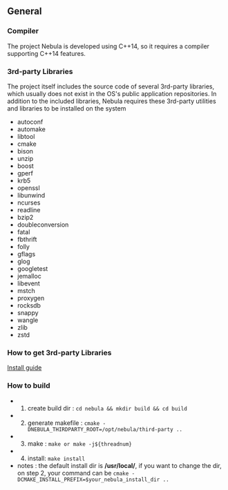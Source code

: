 ## General

### Compiler

The project Nebula is developed using C++14, so it requires a compiler supporting C++14 features.

### 3rd-party Libraries

The project itself includes the source code of several 3rd-party libraries, which usually does not exist in the OS's public application repositories. In addition to the included libraries, Nebula requires these 3rd-party utilities and libraries to be installed on the system

  - autoconf
  - automake
  - libtool
  - cmake
  - bison
  - unzip
  - boost
  - gperf
  - krb5
  - openssl
  - libunwind
  - ncurses
  - readline
  - bzip2
  - doubleconversion
  - fatal
  - fbthrift
  - folly
  - gflags
  - glog
  - googletest
  - jemalloc
  - libevent
  - mstch
  - proxygen
  - rocksdb
  - snappy
  - wangle
  - zlib
  - zstd

### How to get 3rd-party Libraries
[Install guide](https://github.com/vesoft-inc/nebula-3rdparty/blob/master/README.md)


### How to build
  - 1. create build dir : `cd nebula && mkdir build && cd build`
  - 2. generate makefile : `cmake -DNEBULA_THIRDPARTY_ROOT=/opt/nebula/third-party ..`
  - 3. make : `make or make -j${threadnum}`
  - 4. install: `make install`
  - notes : the default install dir is **/usr/local/**, if you want to change the dir, on step 2, your command can be `cmake -DCMAKE_INSTALL_PREFIX=$your_nebula_install_dir ..` 
